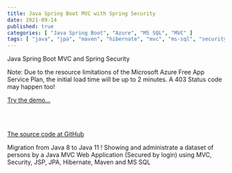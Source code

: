 ```yaml
---
title: Java Spring Boot MVC with Spring Security
date: 2021-09-14
published: true
categories: [ "Java Spring Boot", "Azure", "MS SQL", "MVC" ]
tags: [ "java", "jpa", "maven", "hibernate", "mvc", "ms-sql", "security", "azure", "mvc" ]
---
```


Java Spring Boot MVC and Spring Security

<p>Note: Due to the resource limitations of the Microsoft Azure Free App Service Plan, the initial load time will be up to 2 minutes. A 403 Status code may happen too!</p>

<a href="https://pso-mvc-secure.azurewebsites.net" target="_blank" title="Java Spring Boot Security">Try the demo...</a>
 
<br /><br />

<a href="https://github.com/persteenolsen/springboot-mvc-security" target="_blank">The source code at GitHub</a>

Migration from Java 8 to Java 11 ! Showing and administrate a dataset of persons by a Java MVC Web Application (Secured by login) using MVC, Security, JSP, JPA, Hibernate, Maven and MS SQL





